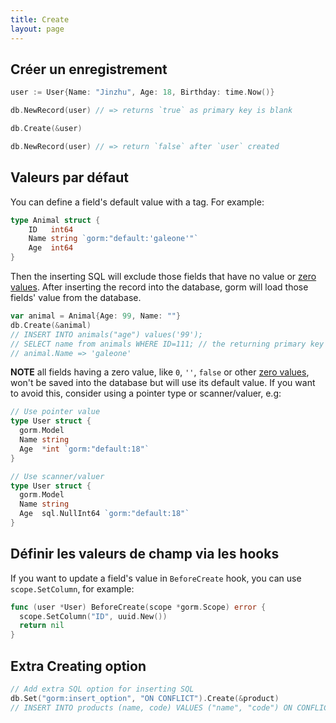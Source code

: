 ```yaml
---
title: Create
layout: page
---
```


## Créer un enregistrement

```go
user := User{Name: "Jinzhu", Age: 18, Birthday: time.Now()}

db.NewRecord(user) // => returns `true` as primary key is blank

db.Create(&user)

db.NewRecord(user) // => return `false` after `user` created
```

## Valeurs par défaut

You can define a field's default value with a tag. For example:

```go
type Animal struct {
    ID   int64
    Name string `gorm:"default:'galeone'"`
    Age  int64
}
```

Then the inserting SQL will exclude those fields that have no value or [zero values](https://tour.golang.org/basics/12). After inserting the record into the database, gorm will load those fields' value from the database.

```go
var animal = Animal{Age: 99, Name: ""}
db.Create(&animal)
// INSERT INTO animals("age") values('99');
// SELECT name from animals WHERE ID=111; // the returning primary key is 111
// animal.Name => 'galeone'
```

**NOTE** all fields having a zero value, like `0`, `''`, `false` or other [zero values](https://tour.golang.org/basics/12), won't be saved into the database but will use its default value. If you want to avoid this, consider using a pointer type or scanner/valuer, e.g:

```go
// Use pointer value
type User struct {
  gorm.Model
  Name string
  Age  *int `gorm:"default:18"`
}

// Use scanner/valuer
type User struct {
  gorm.Model
  Name string
  Age  sql.NullInt64 `gorm:"default:18"`
}
```

## Définir les valeurs de champ via les hooks

If you want to update a field's value in `BeforeCreate` hook, you can use `scope.SetColumn`, for example:

```go
func (user *User) BeforeCreate(scope *gorm.Scope) error {
  scope.SetColumn("ID", uuid.New())
  return nil
}
```

## Extra Creating option

```go
// Add extra SQL option for inserting SQL
db.Set("gorm:insert_option", "ON CONFLICT").Create(&product)
// INSERT INTO products (name, code) VALUES ("name", "code") ON CONFLICT;
```